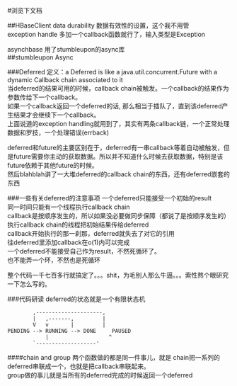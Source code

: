 #浏览下文档

##HBaseClient
data durability    数据有效性的设置，这个我不用管  
exception handle   多加一个callback函数就行了，输入类型是Exception  

asynchbase 用了stumbleupon的async库  
##stumbleupon Async

###Deferred
定义：a Deferred is  like a java.util.concurrent.Future with a dynamic Callback chain associated to it   
当deferred的结果可用的时候，callback chain被触发。一个callback的结果作为参数传给下一个callback。  
如果一个callback返回一个deferred的话, 那么相当于插队了，直到该deferred产生结果才会继续下一个callback。  
上面说道的exception handling就用到了，其实有两条callback链，一个正常处理数据和罗技，一个处理错误(errback)  

deferred和future的主要区别在于，deferred有一串callback等着自动被触发，但是future需要你主动的获取数据。所以并不知道什么时候去获取数据，特别是该future依赖于其他future的时候。  
然后blahblah讲了一大堆deferred的callback chain的东西，还有deferred嵌套的东西  

###一些有关deferred的注意事项
一个deferred只能接受一个初始的result  
同一时间只能有一个线程执行callback chain  
callback是按顺序发生的，所以如果没必要做同步保障（都说了是按顺序发生的）  
执行callback chain的线程把初始结果传给deferred  
callback开始执行的那一刹那，deferred就失去了对它的引用  
往deferred里添加callback在o(1)内可以完成  
一个deferred不能接受自己作为result，不然死循环了。  
也不能弄一个环，不然也是死循环  

整个代码一千七百多行就搞定了。。。shit，为毛别人那么牛逼。。。索性熬个眼研究一下怎么写的。  


###代码研读
deferred的状态就是一个有限状态机


		    ,---------------------,
		    |   ,-------,         |
		    V   v       |         |
	PENDING --> RUNNING --> DONE     PAUSED
		        |                   ^
			`-------------------'


####chain and group
两个函数做的都是同一件事儿，就是
chain把一系列的deferred串联成一个，也就是把callback串联起来。  
group做的事儿就是当所有的deferred完成的时候返回一个deferred  
